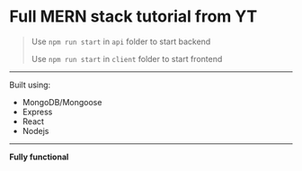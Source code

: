 # Full MERN stack tutorial from YT

> Use `npm run start` in `api` folder to start backend
>
> Use `npm run start` in `client` folder to start frontend

<hr>

Built using:

- MongoDB/Mongoose
- Express
- React
- Nodejs

<hr>

**Fully functional**